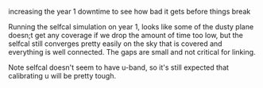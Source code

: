 increasing the year 1 downtime to see how bad it gets before things break


Running the selfcal simulation on year 1, looks like some of the dusty plane doesn;t get any coverage if we drop the amount of time too low, but the selfcal still converges pretty easily on the sky that is covered and everything is well connected. The gaps are small and not critical for linking.

Note selfcal doesn't seem to have u-band, so it's still expected that calibrating u will be pretty tough.

